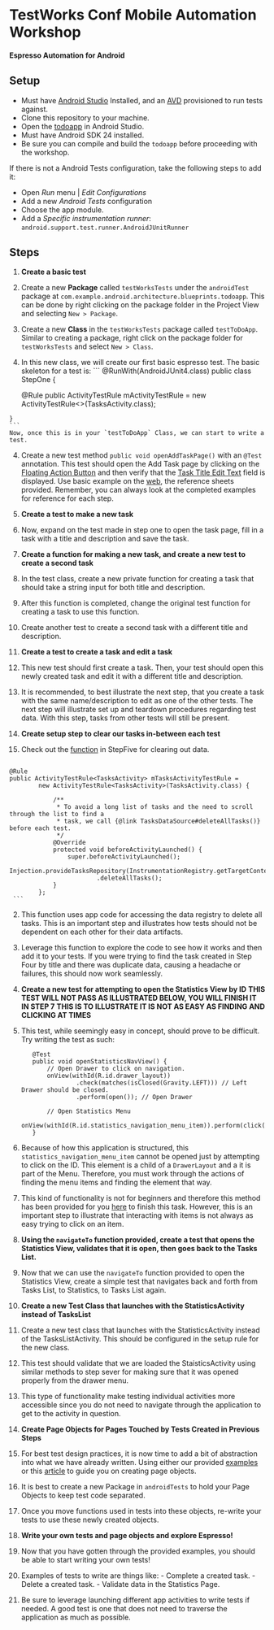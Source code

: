 # TestWorks Conf Mobile Automation Workshop
#### Espresso Automation for Android

## Setup

- Must have [Android Studio](https://developer.android.com/studio/install.html) Installed, and an [AVD](https://developer.android.com/studio/run/managing-avds.html) provisioned to run tests against.
- Clone this repository to your machine.
- Open the [todoapp](https://github.com/apallin/testworksEspresso/tree/master/todoapp) in Android Studio.
- Must have Android SDK 24 installed.
- Be sure you can compile and build the `todoapp` before proceeding with the workshop.

If there is not a Android Tests configuration, take the following steps to add it:

- Open *Run* menu | *Edit Configurations*
- Add a new *Android Tests* configuration
- Choose the app module.
- Add a *Specific instrumentation runner*: `android.support.test.runner.AndroidJUnitRunner`

## Steps

1. **Create a basic test**
  1. Create a new **Package** called `testWorksTests` under the `androidTest` package at `com.example.android.architecture.blueprints.todoapp`.  This can be done by right clicking on the package folder in the Project View and selecting `New > Package`.
  2. Create a new **Class** in the `testWorksTests` package called `testToDoApp`.  Similar to creating a package, right click on the package folder for `testWorksTests` and select `New > Class`.
  3. In this new class, we will create our first basic espresso test.  The basic skeleton for a test is:
    ```
    @RunWith(AndroidJUnit4.class)
    public class StepOne {

        @Rule
        public ActivityTestRule<TasksActivity> mActivityTestRule =
            new ActivityTestRule<>(TasksActivity.class);

    }
    ```
    Now, once this is in your `testToDoApp` Class, we can start to write a test.
  4. Create a new test method `public void openAddTaskPage()` with an `@Test` annotation.  This test should open the Add Task page by clicking on the [Floating Action Button](https://github.com/apallin/testworksEspresso/blob/master/todoapp/app/src/main/res/layout/tasks_act.xml#L55) and then verify that the [Task Title Edit Text](https://github.com/apallin/testworksEspresso/blob/master/todoapp/app/src/main/res/layout/addtask_frag.xml) field is displayed.  Use basic example on the [web](https://github.com/googlesamples/android-testing/tree/master/ui/espresso/BasicSample), the reference sheets provided.  Remember, you can always look at the completed examples for reference for each step.

2. **Create a test to make a new task**
  1.  Now, expand on the test made in step one to open the task page, fill in a task with a title and description and save the task.

3. **Create a function for making a new task, and create a new test to create a second task**
  1. In the test class, create a new private function for creating a task that should take a string input for both title and description.
  2. After this function is completed, change the original test function for creating a task to use this function.
  3. Create another test to create a second task with a different title and description.
  
4. **Create a test to create a task and edit a task**
  1. This new test should first create a task.  Then, your test should open this newly created task and edit it with a different title and description.
  2. It is recommended, to best illustrate the next step, that you create a task with the same name/description to edit as one of the other tests.  The next step will illustrate set up and teardown procedures regarding test data.  With this step, tasks from other tests will still be present.
  
5. **Create setup step to clear our tasks in-between each test**
  1. Check out the [function](https://github.com/apallin/testworksEspresso/blob/example-solutions/todoapp/app/src/androidTest/java/com/example/android/architecture/blueprints/todoapp/exampleTests/StepFive.java#L50) in StepFive for clearing out data.
     ```
    @Rule
    public ActivityTestRule<TasksActivity> mTasksActivityTestRule =
            new ActivityTestRule<TasksActivity>(TasksActivity.class) {

                /**
                 * To avoid a long list of tasks and the need to scroll through the list to find a
                 * task, we call {@link TasksDataSource#deleteAllTasks()} before each test.
                 */
                @Override
                protected void beforeActivityLaunched() {
                    super.beforeActivityLaunched();
                    Injection.provideTasksRepository(InstrumentationRegistry.getTargetContext())
                            .deleteAllTasks();
                }
            };
     ```
  2.  This function uses app code for accessing the data registry to delete all tasks.  This is an important step and illustrates how tests should not be dependent on each other for their data artifacts.
  3.  Leverage this function to explore the code to see how it works and then add it to your tests.  If you were trying to find the task created in Step Four by title and there was duplicate data, causing a headache or failures, this should now work seamlessly.
  
6. **Create a new test for attempting to open the Statistics View by ID**
  **THIS TEST WILL NOT PASS AS ILLUSTRATED BELOW, YOU WILL FINISH IT IN STEP 7**
  **THIS IS TO ILLUSTRATE IT IS NOT AS EASY AS FINDING AND CLICKING AT TIMES**
  1. This test, while seemingly easy in concept, should prove to be difficult.  Try writing the test as such:
     ```
        @Test
        public void openStatisticsNavView() {
            // Open Drawer to click on navigation.
            onView(withId(R.id.drawer_layout))
                    .check(matches(isClosed(Gravity.LEFT))) // Left Drawer should be closed.
                    .perform(open()); // Open Drawer

            // Open Statistics Menu
            onView(withId(R.id.statistics_navigation_menu_item)).perform(click());
        }
     ```
  2.  Because of how this application is structured, this `statistics_navigation_menu_item` cannot be opened just by attempting to click on the ID.  This element is a child of a `DrawerLayout` and a it is part of the Menu.  Therefore, you must work through the actions of finding the menu items and finding the element that way.
  3.  This kind of functionality is not for beginners and therefore this method has been provided for you [here](https://github.com/apallin/testworksEspresso/blob/master/todoapp/app/src/androidTest/java/com/example/android/architecture/blueprints/todoapp/custom/action/NavigationViewActions.java#L63) to finish this task.  However, this is an important step to illustrate that interacting with items is not always as easy trying to click on an item.
  
7. **Using the `navigateTo` function provided, create a test that opens the Statistics View, validates that it is open, then goes back to the Tasks List.**
  1. Now that we can use the `navigateTo` function provided to open the Statistics View, create a simple test that navigates back and forth from Tasks List, to Statistics, to Tasks List again.

8. **Create a new Test Class that launches with the StatisticsActivity instead of TasksList**
  1. Create a new test class that launches with the StatisticsActivity instead of the TasksListActivity.  This should be configured in the setup rule for the new class.
  2. This test should validate that we are loaded the StaisticsActivity using similar methods to step sever for making sure that it was opened properly from the drawer menu.
  3. This type of functionality make testing individual activities more accessible since you do not need to navigate through the application to get to the activity in question.
  
9. **Create Page Objects for Pages Touched by Tests Created in Previous Steps**
  1. For best test design practices, it is now time to add a bit of abstraction into what we have already written. Using either our provided [examples](https://github.com/apallin/testworksEspresso/tree/example-solutions/todoapp/app/src/androidTest/java/com/example/android/architecture/blueprints/todoapp/examplePageObjects) or this [article](https://newcircle.com/s/post/1772/2015/10/16/tutorial-sustainable-android-tests-with-page-objects) to guide you on creating page objects.
  2.  It is best to create a new Package in `androidTests` to hold your Page Objects to keep test code separated.
  3.  Once you move functions used in tests into these objects, re-write your tests to use these newly created objects.
  
10. **Write your own tests and page objects and explore Espresso!**
  1. Now that you have gotten through the provided examples, you should be able to start writing your own tests!
  2. Examples of tests to write are things like:
    - Complete a created task.
    - Delete a created task.
    - Validate data in the Statistics Page.
  3. Be sure to leverage launching different app activities to write tests if needed.  A good test is one that does not need to traverse the application as much as possible.
